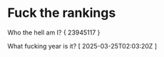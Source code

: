 # Fuck the rankings

Who the hell am I?
{ 23945117 }

What fucking year is it?
[ 2025-03-25T02:03:20Z ]
